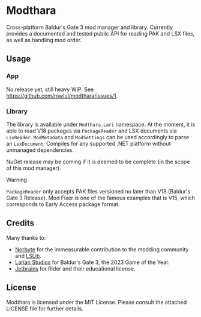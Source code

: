 ﻿# Modthara

Cross-platform Baldur's Gate 3 mod manager and library. Currently provides a documented and tested public API for 
reading PAK and LSX files, as well as handling mod order.

## Usage

### App

No release yet, still heavy WIP. See https://github.com/rowlul/modthara/issues/1. 

### Library

The library is available under `Modthara.Lari` namespace. At the moment, it is able to read V18 packages via `PackageReader` 
and LSX documents via `LsxReader`. `ModMetadata` and `ModSettings` can be used accordingly to parse an `LsxDocument`. 
Compiles for any supported .NET platform without unmanaged dependencies.

NuGet release may be coming if it is deemed to be complete (in the scope of this mod manager).

> [!WARNING]  
> `PackageReader` only accepts PAK files versioned no later than V18 (Baldur's Gate 3 Release). Mod Fixer is one of the
> famous examples that is V15, which corresponds to Early Access package format.

## Credits

Many thanks to:

- [Norbyte](https://github.com/Norbyte) for the immeasurable contribution to the modding community and [LSLib](https://github.com/Norbyte/lslib).
- [Larian Studios](http://larian.com/) for Baldur's Gate 3, the 2023 Game of the Year.
- [Jetbrains](https://www.jetbrains.com/) for Rider and their educational license.

## License

Modthara is licensed under the MIT License. Please consult the attached LICENSE file for further details.
